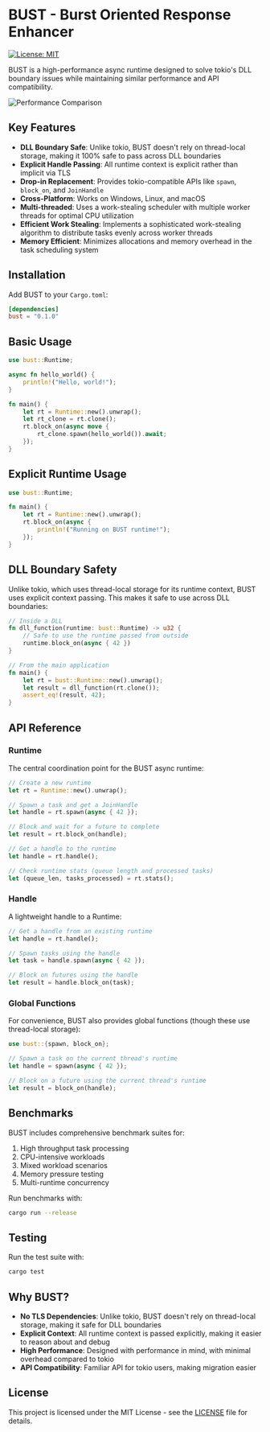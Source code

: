 # BUST - Burst Oriented Response Enhancer

[![License: MIT](https://img.shields.io/badge/License-MIT-yellow.svg)](https://opensource.org/licenses/MIT)

BUST is a high-performance async runtime designed to solve tokio's DLL boundary issues while maintaining similar performance and API compatibility.

![Performance Comparison](./image.png)

## Key Features

- **DLL Boundary Safe**: Unlike tokio, BUST doesn't rely on thread-local storage, making it 100% safe to pass across DLL boundaries
- **Explicit Handle Passing**: All runtime context is explicit rather than implicit via TLS
- **Drop-in Replacement**: Provides tokio-compatible APIs like `spawn`, `block_on`, and `JoinHandle`
- **Cross-Platform**: Works on Windows, Linux, and macOS
- **Multi-threaded**: Uses a work-stealing scheduler with multiple worker threads for optimal CPU utilization
- **Efficient Work Stealing**: Implements a sophisticated work-stealing algorithm to distribute tasks evenly across worker threads
- **Memory Efficient**: Minimizes allocations and memory overhead in the task scheduling system

## Installation

Add BUST to your `Cargo.toml`:

```toml
[dependencies]
bust = "0.1.0"
```

## Basic Usage

```rust
use bust::Runtime;

async fn hello_world() {
    println!("Hello, world!");
}

fn main() {
    let rt = Runtime::new().unwrap();
    let rt_clone = rt.clone();
    rt.block_on(async move {
        rt_clone.spawn(hello_world()).await;
    });
}
```

## Explicit Runtime Usage

```rust
use bust::Runtime;

fn main() {
    let rt = Runtime::new().unwrap();
    rt.block_on(async {
        println!("Running on BUST runtime!");
    });
}
```

## DLL Boundary Safety

Unlike tokio, which uses thread-local storage for its runtime context, BUST uses explicit context passing. This makes it safe to use across DLL boundaries:

```rust
// Inside a DLL
fn dll_function(runtime: bust::Runtime) -> u32 {
    // Safe to use the runtime passed from outside
    runtime.block_on(async { 42 })
}

// From the main application
fn main() {
    let rt = bust::Runtime::new().unwrap();
    let result = dll_function(rt.clone());
    assert_eq!(result, 42);
}
```

## API Reference

### Runtime

The central coordination point for the BUST async runtime:

```rust
// Create a new runtime
let rt = Runtime::new().unwrap();

// Spawn a task and get a JoinHandle
let handle = rt.spawn(async { 42 });

// Block and wait for a future to complete
let result = rt.block_on(handle);

// Get a handle to the runtime
let handle = rt.handle();

// Check runtime stats (queue length and processed tasks)
let (queue_len, tasks_processed) = rt.stats();
```

### Handle

A lightweight handle to a Runtime:

```rust
// Get a handle from an existing runtime
let handle = rt.handle();

// Spawn tasks using the handle
let task = handle.spawn(async { 42 });

// Block on futures using the handle
let result = handle.block_on(task);
```

### Global Functions

For convenience, BUST also provides global functions (though these use thread-local storage):

```rust
use bust::{spawn, block_on};

// Spawn a task on the current thread's runtime
let handle = spawn(async { 42 });

// Block on a future using the current thread's runtime
let result = block_on(handle);
```

## Benchmarks

BUST includes comprehensive benchmark suites for:

1. High throughput task processing
2. CPU-intensive workloads
3. Mixed workload scenarios
4. Memory pressure testing
5. Multi-runtime concurrency

Run benchmarks with:

```bash
cargo run --release
```

## Testing

Run the test suite with:

```bash
cargo test
```

## Why BUST?

- **No TLS Dependencies**: Unlike tokio, BUST doesn't rely on thread-local storage, making it safe for DLL boundaries
- **Explicit Context**: All runtime context is passed explicitly, making it easier to reason about and debug
- **High Performance**: Designed with performance in mind, with minimal overhead compared to tokio
- **API Compatibility**: Familiar API for tokio users, making migration easier

## License

This project is licensed under the MIT License - see the [LICENSE](LICENSE) file for details.
